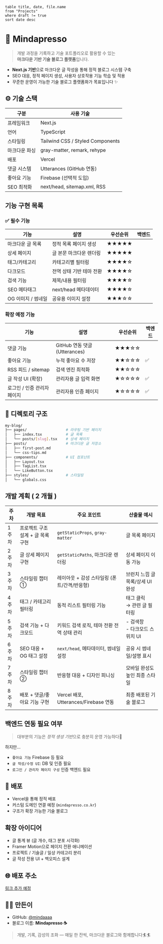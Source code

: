 ```dataview
table title, date, file.name
from "Projects"
where draft != true
sort date desc
```

# 📝 Mindapresso

> 개발 과정을 기록하고 기술 포트폴리오로 활용할 수 있는  
> **마크다운 기반 기술 블로그 플랫폼**입니다.

- **Next.js 기반**으로 마크다운 글 작성을 통해 정적 블로그 시스템 구축  
- SEO 대응, 정적 페이지 생성, 사용자 상호작용 기능 학습 및 적용  
- 꾸준한 운영이 가능한 기술 블로그 플랫폼화가 목표입니다 ✨

## ⚙️ 기술 스택

| 구분           | 사용 기술                                    |
|----------------|-----------------------------------------------|
| 프레임워크     | Next.js                                       |
| 언어           | TypeScript                                    |
| 스타일링       | Tailwind CSS / Styled Components              |
| 마크다운 파싱  | gray-matter, remark, rehype                   |
| 배포           | Vercel                                        |
| 댓글 시스템     | Utterances (GitHub 연동)                      |
| 좋아요 기능     | Firebase (선택적 도입)                        |
| SEO 최적화     | next/head, sitemap.xml, RSS                   |

## 기능 구현 목록

### ✅ 필수 기능

| 기능               | 설명              | 우선순위  | 백엔드 |
| ---------------- | --------------- | ----- | --- |
| 마크다운 글 목록        | 정적 목록 페이지 생성    | ★★★★★ |     |
| 상세 페이지           | 글 본문 마크다운 렌더링   | ★★★★★ |     |
| 태그/카테고리          | 카테고리별 필터링       | ★★★★☆ |     |
| 다크모드             | 전역 상태 기반 테마 전환  | ★★★★☆ |     |
| 검색 기능            | 제목/내용 필터링       | ★★★★☆ |     |
| SEO 메타태그         | next/head 메타데이터 | ★★★★☆ |     |
| OG 이미지 / 썸네일     | 공유용 이미지 설정      | ★★★☆☆ |     |

### 확장 예정 기능

| 기능               | 설명                        | 우선순위  | 백엔드 |
| ---------------- | ------------------------- | ----- | --- |
| 댓글 기능            | GitHub 연동 댓글 (Utterances) | ★★★☆☆ |     |
| 좋아요 기능           | 누적 좋아요 수 저장               | ★★☆☆☆ | ✅   |
| RSS 피드 / sitemap | 검색 엔진 최적화                 | ★★☆☆☆ |     |
| 글 작성 UI (확장)     | 관리자용 글 입력 화면              | ★☆☆☆☆ | ✅   |
| 로그인 / 인증 관리자 페이지 | 관리자용 인증 페이지               | ★☆☆☆☆ | ✅   |

## 📂 디렉토리 구조 

```bash
my-blog/
├── pages/                  # 라우팅 기반 페이지
│   ├── index.tsx           # 글 목록
│   └── posts/[slug].tsx    # 상세 페이지
├── posts/                  # 마크다운 글 저장소
│   ├── first-post.md
│   └── css-tips.md
├── components/             # UI 컴포넌트
│   ├── Layout.tsx
│   ├── TagList.tsx
│   └── LikeButton.tsx
├── styles/                 # 스타일링
│   └── globals.css
```

## 개발 계획 ( 2 개월 )

| 주차  | 개발 목표                | 주요 포인트                            | 산출물 예시                 |
| --- | -------------------- | --------------------------------- | ---------------------- |
| 1주차 | 프로젝트 구조 설계 + 글 목록 구현 | `getStaticProps`, `gray-matter`   | 글 목록 페이지               |
| 2주차 | 글 상세 페이지 구현          | `getStaticPaths`, 마크다운 렌더링        | 상세 페이지 이동 가능           |
| 3주차 | 스타일링 챕터 ①            | 레이아웃 + 감성 스타일링 (폰트/간격/반응형)        | 브런치 느낌 글 목록/상세 UI 완성   |
| 4주차 | 태그 / 카테고리 필터링        | 동적 리스트 필터링 기능                     | 태그 클릭 <br>→ 관련 글 필터링   |
| 5주차 | 검색 기능 + 다크모드         | 키워드 검색 로직, 테마 전환 전역 상태 관리         | - 검색창<br>- 다크모드 스위치 UI |
| 6주차 | SEO 대응 + OG 태그 설정    | `next/head`, 메타데이터, 썸네일 설정        | 공유 시 썸네일/설명 표시         |
| 7주차 | 스타일링 챕터 ②            | 반응형 대응 + 디자인 피니싱                  | 모바일 완성도 높인 최종 스타일      |
| 8주차 | 배포 + 댓글/좋아요 기능 구현    | Vercel 배포, Utterances/Firebase 연동 | 최종 배포된 기술 블로그          |

## 백엔드 연동 필요 여부

> 대부분의 기능은 *정적 생성 기반*으로 충분히 운영 가능하다📌

하지만...<br>
  - `좋아요 기능` Firebase 등 필요
  - `글 작성/수정 UI`: DB 및 인증 필요
  - `로그인 / 관리자 페이지 구성` 인증 백엔드 필요

## 🚀 배포

- Vercel을 통해 정적 배포
- 커스텀 도메인 연결 예정 (`mindapresso.co.kr`)
- 구조가 확장 가능한 기술 블로그

## 확장 아이디어

- 글 통계 뷰 (글 개수, 태그 분포 시각화)
- Framer Motion으로 페이지 전환 애니메이션
- 프로젝트 / 기술글 / 일상 카테고리 분리
- 글 작성 전용 UI + 백오피스 설계

## 🌐 배포 주소 

[링크 추가 예정]()

## 👩‍💻 만든이

- GitHub: [@mindaaaa](https://github.com/mindaaaa)
- 블로그 이름: **Mindapresso ☕️**

> 개발, 기록, 감성의 조화 — 매일 한 잔씩, 마크다운 블로그와 함께합니다🏄🏄